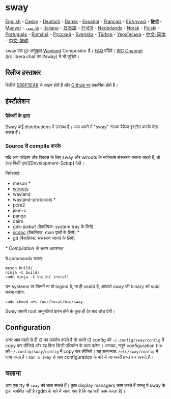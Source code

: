 # sway

[English][en] - [Česky][cs] - [Deutsch][de] - [Dansk][dk] - [Español][es] - [Français][fr] - [Ελληνικά][gr] - **[हिन्दी][hi]** - [Magyar][hu] - [فارسی][ir] - [Italiano][it] - [日本語][ja] - [한국어][ko] - [Nederlands][nl] - [Norsk][no] - [Polski][pl] - [Português][pt] - [Română][ro] - [Русский][ru] - [Svenska][sv] - [Türkçe][tr] - [Українська][uk] - [中文-简体][zh-CN] - [中文-繁體][zh-TW]

sway एक [i3]-अनुकूल
[Wayland] Compositor है।
[FAQ] पढिये। [IRC
Channel]
(irc.libera.chat पर #sway) में भी जुडिये।

## रिलीज हस्ताक्षर

रिलीजें
[E88F5E48]
से साइन होतें हैं और [Github पर][Github releases] प्रकाशित होते हैं।

## इंस्टौलेशन

### पैकेजों के द्वारा

Sway कई distributions में उप्लब्ध है। आप अपने में "sway" नामक पैकेज इंस्टौल करके देख
सकते हैं।

### Source से compile करके

यदि आप परीक्षण और विकास के लिए sway और wlroots के नवीनतम संस्करण बनाना
चाहते हैं, तो [यह विकी
पृष्ठ][Development-Setup] देखें।

निर्भरताएं:

* meson \*
* [wlroots]
* wayland
* wayland-protocols \*
* pcre2
* json-c
* pango
* cairo
* gdk-pixbuf (वैकल्पिक: system tray के लिये)
* [scdoc] (वैकल्पिक: man पृष्ठों के लिये)
  \*
* git (वैकल्पिक: संस्करण जानने के लिये)

_\* Compilation के समय आवश्यक_

ये commands चलाएं:

	meson build/
	ninja -C build/
	sudo ninja -C build/ install

उन systems पर जिनमें ना तो logind है, ना ही seatd है, आपको sway की binary
को suid करना पडेगा:

	sudo chmod a+s /usr/local/bin/sway

Sway अपनी root अनुमतियां प्रारंभ होने के कुछ ही देर बाद छोड़ देगी।

## Configuration

अगर आप पहले से ही i3 का उपयोग करते हैं तो अपने i3 config को
`~/.config/sway/config` में copy कर लीजिये और वह बिना किसी परिवर्तन के काम
करेगा। अन्यथा, नमूने configuration file को `~/.config/sway/config` में copy
कर लीजिये। यह सामान्यतः `/etc/sway/config` में पाया जाता है। `man 5
sway` से आप configuration के बारे में जानकारी प्राप्त कर सकते हैं।

## चलाना

आप एक tty से `sway` को चला सकते हैं। कुछ display managers काम करते हैं परन्तु ये
sway के द्वारा समर्थित नहीं है (gdm के बारे में जाना गया है कि वह सही काम करता
है)।

[en]: https://github.com/swaywm/sway#readme
[cs]: README.cs.md
[de]: README.de.md
[dk]: README.dk.md
[es]: README.es.md
[fr]: README.fr.md
[gr]: README.gr.md
[hi]: README.hi.md
[hu]: README.hu.md
[ir]: README.ir.md
[it]: README.it.md
[ja]: README.ja.md
[ko]: README.ko.md
[nl]: README.nl.md
[no]: README.no.md
[pl]: README.pl.md
[pt]: README.pt.md
[ro]: README.ro.md
[ru]: README.ru.md
[sv]: README.sv.md
[tr]: README.tr.md
[uk]: README.uk.md
[zh-CN]: README.zh-CN.md
[zh-TW]: README.zh-TW.md
[i3]: https://i3wm.org/
[Wayland]: http://wayland.freedesktop.org/
[FAQ]: https://github.com/swaywm/sway/wiki
[IRC channel]: https://web.libera.chat/gamja/?channels=#sway
[E88F5E48]: https://keys.openpgp.org/search?q=34FF9526CFEF0E97A340E2E40FDE7BE0E88F5E48
[GitHub releases]: https://github.com/swaywm/sway/releases
[Development setup]: https://github.com/swaywm/sway/wiki/Development-Setup
[wlroots]: https://gitlab.freedesktop.org/wlroots/wlroots
[scdoc]: https://git.sr.ht/~sircmpwn/scdoc
